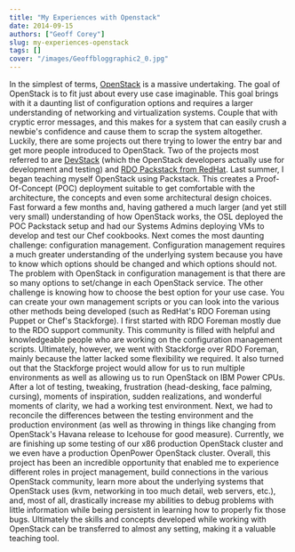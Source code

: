 ```yaml
---
title: "My Experiences with Openstack"
date: 2014-09-15
authors: ["Geoff Corey"]
slug: my-experiences-openstack
tags: []
cover: "/images/Geoffbloggraphic2_0.jpg"
---
```


In the simplest of terms, [OpenStack](http://www.openstack.org/) is a massive undertaking. The goal of OpenStack is to
fit just about every use case imaginable. This goal brings with it a daunting list of configuration options and requires
a larger understanding of networking and virtualization systems. Couple that with cryptic error messages, and this makes
for a system that can easily crush a newbie's confidence and cause them to scrap the system altogether. Luckily, there
are some projects out there trying to lower the entry bar and get more people introduced to OpenStack. Two of the
projects most referred to are [DevStack](http://devstack.org/) (which the OpenStack developers actually use for
development and testing) and [RDO Packstack from RedHat](https://openstack.redhat.com/Quickstart). Last summer, I began
teaching myself OpenStack using Packstack. This creates a Proof-Of-Concept (POC) deployment suitable to get comfortable
with the architecture, the concepts and even some architectural design choices. Fast forward a few months and, having
gathered a much larger (and yet still very small) understanding of how OpenStack works, the OSL deployed the POC
Packstack setup and had our Systems Admins deploying VMs to develop and test our Chef cookbooks. Next comes the most
daunting challenge: configuration management. Configuration management requires a much greater understanding of the
underlying system because you have to know which options should be changed and which options should not. The problem
with OpenStack in configuration management is that there are so many options to set/change in each OpenStack service.
The other challenge is knowing how to choose the best option for your use case. You can create your own management
scripts or you can look into the various other methods being developed (such as RedHat's RDO Foreman using Puppet or
Chef's Stackforge). I first started with RDO Foreman mostly due to the RDO support community. This community is filled
with helpful and knowledgeable people who are working on the configuration management scripts. Ultimately, however, we
went with Stackforge over RDO Foreman, mainly because the latter lacked some flexibility we required. It also turned out
that the Stackforge project would allow for us to run multiple environments as well as allowing us to run OpenStack on
IBM Power CPUs. After a lot of testing, tweaking, frustration (head-desking, face palming, cursing), moments of
inspiration, sudden realizations, and wonderful moments of clarity, we had a working test environment. Next, we had to
reconcile the differences between the testing environment and the production environment (as well as throwing in things
like changing from OpenStack's Havana release to Icehouse for good measure). Currently, we are finishing up some testing
of our x86 production OpenStack cluster and we even have a production OpenPower OpenStack cluster. Overall, this project
has been an incredible opportunity that enabled me to experience different roles in project management, build
connections in the various OpenStack community, learn more about the underlying systems that OpenStack uses (kvm,
networking in too much detail, web servers, etc.), and, most of all, drastically increase my abilities to debug problems
with little information while being persistent in learning how to properly fix those bugs. Ultimately the skills and
concepts developed while working with OpenStack can be transferred to almost any setting, making it a valuable teaching
tool.
